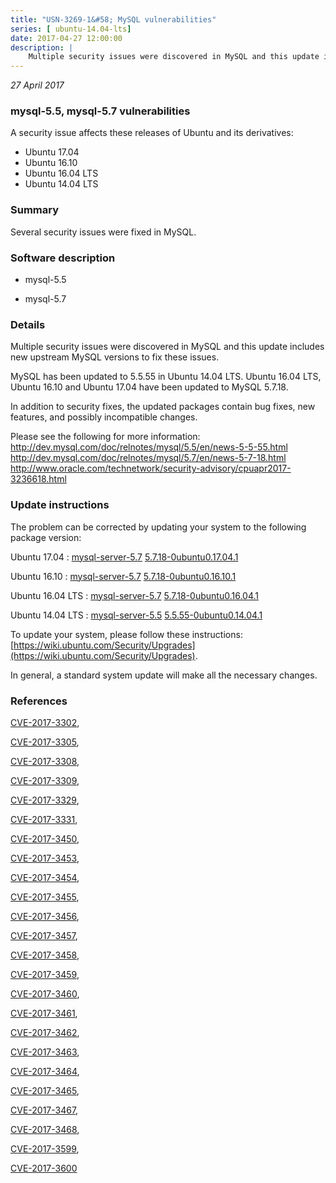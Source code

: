 ```yaml
---
title: "USN-3269-1&#58; MySQL vulnerabilities"
series: [ ubuntu-14.04-lts]
date: 2017-04-27 12:00:00
description: |
    Multiple security issues were discovered in MySQL and this update includes new upstream MySQL versions to fix these issues.
--- 
```

 
 

*27 April 2017*

### mysql-5.5, mysql-5.7 vulnerabilities

A security issue affects these releases of Ubuntu and its derivatives:

* Ubuntu 17.04
* Ubuntu 16.10
* Ubuntu 16.04 LTS
* Ubuntu 14.04 LTS

### Summary

Several security issues were fixed in MySQL. 

### Software description

* mysql-5.5 

* mysql-5.7 

### Details

Multiple security issues were discovered in MySQL and this update includes new upstream MySQL versions to fix these issues.

MySQL has been updated to 5.5.55 in Ubuntu 14.04 LTS. Ubuntu 16.04 LTS, Ubuntu 16.10 and Ubuntu 17.04 have been updated to MySQL 5.7.18.

In addition to security fixes, the updated packages contain bug fixes, new features, and possibly incompatible changes.

Please see the following for more information: http://dev.mysql.com/doc/relnotes/mysql/5.5/en/news-5-5-55.html http://dev.mysql.com/doc/relnotes/mysql/5.7/en/news-5-7-18.html http://www.oracle.com/technetwork/security-advisory/cpuapr2017-3236618.html 

### Update instructions

The problem can be corrected by updating your system to the following package version:

Ubuntu 17.04
 : [mysql-server-5.7](https://launchpad.net/ubuntu/+source/mysql-5.7) <span> [5.7.18-0ubuntu0.17.04.1](https://launchpad.net/ubuntu/+source/mysql-5.7/5.7.18-0ubuntu0.17.04.1) </span> 

Ubuntu 16.10
 : [mysql-server-5.7](https://launchpad.net/ubuntu/+source/mysql-5.7) <span> [5.7.18-0ubuntu0.16.10.1](https://launchpad.net/ubuntu/+source/mysql-5.7/5.7.18-0ubuntu0.16.10.1) </span> 

Ubuntu 16.04 LTS
 : [mysql-server-5.7](https://launchpad.net/ubuntu/+source/mysql-5.7) <span> [5.7.18-0ubuntu0.16.04.1](https://launchpad.net/ubuntu/+source/mysql-5.7/5.7.18-0ubuntu0.16.04.1) </span> 

Ubuntu 14.04 LTS
 : [mysql-server-5.5](https://launchpad.net/ubuntu/+source/mysql-5.5) <span> [5.5.55-0ubuntu0.14.04.1](https://launchpad.net/ubuntu/+source/mysql-5.5/5.5.55-0ubuntu0.14.04.1) </span> 

To update your system, please follow these instructions: [https://wiki.ubuntu.com/Security/Upgrades](https://wiki.ubuntu.com/Security/Upgrades).

In general, a standard system update will make all the necessary changes. 

### References

 
 [CVE-2017-3302](http://people.ubuntu.com/~ubuntu-security/cve/CVE-2017-3302), 

 [CVE-2017-3305](http://people.ubuntu.com/~ubuntu-security/cve/CVE-2017-3305), 

 [CVE-2017-3308](http://people.ubuntu.com/~ubuntu-security/cve/CVE-2017-3308), 

 [CVE-2017-3309](http://people.ubuntu.com/~ubuntu-security/cve/CVE-2017-3309), 

 [CVE-2017-3329](http://people.ubuntu.com/~ubuntu-security/cve/CVE-2017-3329), 

 [CVE-2017-3331](http://people.ubuntu.com/~ubuntu-security/cve/CVE-2017-3331), 

 [CVE-2017-3450](http://people.ubuntu.com/~ubuntu-security/cve/CVE-2017-3450), 

 [CVE-2017-3453](http://people.ubuntu.com/~ubuntu-security/cve/CVE-2017-3453), 

 [CVE-2017-3454](http://people.ubuntu.com/~ubuntu-security/cve/CVE-2017-3454), 

 [CVE-2017-3455](http://people.ubuntu.com/~ubuntu-security/cve/CVE-2017-3455), 

 [CVE-2017-3456](http://people.ubuntu.com/~ubuntu-security/cve/CVE-2017-3456), 

 [CVE-2017-3457](http://people.ubuntu.com/~ubuntu-security/cve/CVE-2017-3457), 

 [CVE-2017-3458](http://people.ubuntu.com/~ubuntu-security/cve/CVE-2017-3458), 

 [CVE-2017-3459](http://people.ubuntu.com/~ubuntu-security/cve/CVE-2017-3459), 

 [CVE-2017-3460](http://people.ubuntu.com/~ubuntu-security/cve/CVE-2017-3460), 

 [CVE-2017-3461](http://people.ubuntu.com/~ubuntu-security/cve/CVE-2017-3461), 

 [CVE-2017-3462](http://people.ubuntu.com/~ubuntu-security/cve/CVE-2017-3462), 

 [CVE-2017-3463](http://people.ubuntu.com/~ubuntu-security/cve/CVE-2017-3463), 

 [CVE-2017-3464](http://people.ubuntu.com/~ubuntu-security/cve/CVE-2017-3464), 

 [CVE-2017-3465](http://people.ubuntu.com/~ubuntu-security/cve/CVE-2017-3465), 

 [CVE-2017-3467](http://people.ubuntu.com/~ubuntu-security/cve/CVE-2017-3467), 

 [CVE-2017-3468](http://people.ubuntu.com/~ubuntu-security/cve/CVE-2017-3468), 

 [CVE-2017-3599](http://people.ubuntu.com/~ubuntu-security/cve/CVE-2017-3599), 

 [CVE-2017-3600](http://people.ubuntu.com/~ubuntu-security/cve/CVE-2017-3600)
 


